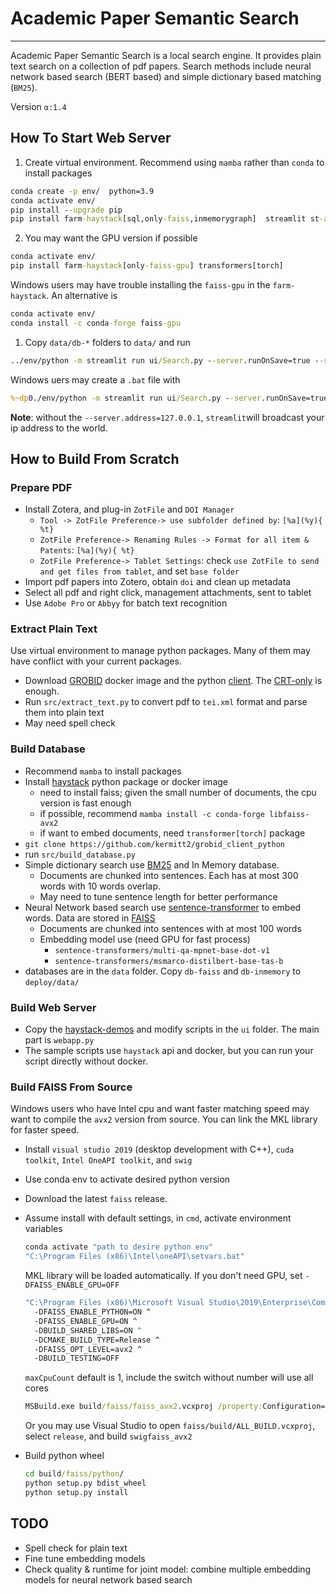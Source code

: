 # Academic Paper Semantic Search

--------


Academic Paper Semantic Search is a local search engine. It provides plain text search on a collection of pdf papers.
Search methods include neural network based search (BERT based) and simple dictionary based matching (`BM25`).

Version `α:1.4`

## How To Start Web Server
1. Create virtual environment. Recommend using ``mamba`` rather than `conda` to install packages
  ```cmd
  conda create -p env/  python=3.9 
  conda activate env/
  pip install --upgrade pip
  pip install farm-haystack[sql,only-faiss,inmemorygraph]  streamlit st-annotated-text
  ```

2. You may want the GPU version if possible
  ```cmd
  conda activate env/
  pip install farm-haystack[only-faiss-gpu] transformers[torch]
  ```
  Windows users may have trouble installing the `faiss-gpu` in the `farm-haystack`. An alternative is 
  ```cmd 
  conda activate env/
  conda install -c conda-forge faiss-gpu
  ```

1. Copy `data/db-*` folders to `data/` and run
  ```cmd  
  ../env/python -m streamlit run ui/Search.py --server.runOnSave=true --server.address=127.0.0.1
  ``` 
  Windows uers may create a `.bat` file with 
  ```cmd 
  %~dp0./env/python -m streamlit run ui/Search.py --server.runOnSave=true --server.address=127.0.0.1
  ```

**Note**: without the ``--server.address=127.0.0.1``, `streamlit`will broadcast your ip address to the world.

## How to Build From Scratch

### Prepare PDF

* Install Zotera, and plug-in ``ZotFile`` and ``DOI Manager``
    * `Tool -> ZotFile Preference-> use subfolder defined by`: `[%a](%y){ %t}`
    * `ZotFile Preference-> Renaming Rules -> Format for all item & Patents`: `[%a](%y){ %t}`
    * `ZotFile Preference-> Tablet Settings`: check `use ZotFile to send and get files from tablet`, and
      set `base folder`
* Import pdf papers into Zotero, obtain `doi` and clean up metadata
* Select all pdf and right click, management attachments, sent to tablet
* Use `Adobe Pro` or `Abbyy` for batch text recognition

### Extract Plain Text

Use virtual environment to manage python packages. Many of them may have conflict with your current packages.

* Download [GROBID](https://github.com/kermitt2/grobid) docker image and the
  python [client](https://github.com/kermitt2/grobid_client_python).
  The [CRT-only](https://grobid.readthedocs.io/en/latest/Grobid-docker/#crf-only-image) is enough.
* Run `src/extract_text.py` to convert pdf to `tei.xml` format and parse them into plain text
* May need spell check

### Build Database
* Recommend  ``mamba`` to install packages
* Install [haystack](https://github.com/deepset-ai/haystack) python package or docker image
    * need to install faiss; given the small number of documents, the cpu version is fast enough
    * if possible, recommend `` mamba install -c conda-forge libfaiss-avx2 ``
    * if want to embed documents, need `transformer[torch]` package
*  `git clone https://github.com/kermitt2/grobid_client_python`
* run `src/build_database.py`
* Simple dictionary search use [BM25](https://docs.haystack.deepset.ai/docs/retriever#bm25-recommended) and In Memory
  database.
    * Documents are chunked into sentences. Each has at most 300 words with 10 words overlap.
    * May need to tune sentence length for better performance
* Neural Network based search use [sentence-transformer](https://www.sbert.net/) to embed words. Data are stored
  in [FAISS](https://github.com/facebookresearch/faiss)
    * Documents are chunked into sentences with at most 100 words
    * Embedding model use (need GPU for fast process)
        * `sentence-transformers/multi-qa-mpnet-base-dot-v1`
        * `sentence-transformers/msmarco-distilbert-base-tas-b`
* databases are in the ``data`` folder. Copy `db-faiss` and `db-inmemory` to `deploy/data/`

### Build Web Server

* Copy the [haystack-demos](https://github.com/deepset-ai/haystack-demos) and modify scripts in the ``ui`` folder. The
  main part is `webapp.py`
* The sample scripts use ``haystack`` api and docker, but you can run your script directly without docker.

### Build FAISS From Source

Windows users who have Intel cpu and want faster matching speed may want to compile the `avx2` version from source. You can 
link the MKL library for faster speed.

* Install  `visual studio 2019`  (desktop development with C++), `cuda toolkit`, `Intel OneAPI toolkit`,
  and `swig`
* Use conda env to activate desired python version
* Download the latest `faiss` release. 
* Assume install with default settings, in ``cmd``, activate environment variables

  ```cmd
  conda activate "path to desire python env"
  "C:\Program Files (x86)\Intel\oneAPI\setvars.bat"
  ```
  MKL library will be loaded automatically. If you don't need GPU, set `-DFAISS_ENABLE_GPU=OFF`

  ```cmd
  "C:\Program Files (x86)\Microsoft Visual Studio\2019\Enterprise\Common7\IDE\CommonExtensions\Microsoft\CMake\CMake\bin\cmake.exe" -B build ^ 
    -DFAISS_ENABLE_PYTHON=ON ^
    -DFAISS_ENABLE_GPU=ON ^
    -DBUILD_SHARED_LIBS=ON ^ 
    -DCMAKE_BUILD_TYPE=Release ^
    -DFAISS_OPT_LEVEL=avx2 ^
    -DBUILD_TESTING=OFF 
  ```
  `maxCpuCount` default is 1, include the switch without number will use all cores
  ```cmd
  MSBuild.exe build/faiss/faiss_avx2.vcxproj /property:Configuration=Release /maxCpuCount:12
  ```
  Or you may use Visual Studio to open `faiss/build/ALL_BUILD.vcxproj`, select `release`, and build `swigfaiss_avx2`

* Build python wheel
  ```cmd
  cd build/faiss/python/
  python setup.py bdist_wheel
  python setup.py install
  ```

## TODO

* Spell check for plain text
* Fine tune embedding models
* Check quality & runtime for joint model: combine multiple embedding models for neural network based search 